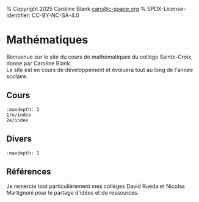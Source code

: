 % Copyright 2025 Caroline Blank <caro@c-space.org>
% SPDX-License-Identifier: CC-BY-NC-SA-4.0

# Mathématiques

Bienvenue sur le site du cours de mathématiques du collège Sainte-Croix, donné
par Caroline Blank.\
Le site est en cours de développement et évoluera tout au long de l'année
scolaire.

## Cours

```{toctree}
:maxdepth: 2
1re/index
2e/index
```

## Divers

```{toctree}
:maxdepth: 1
```

## Références

Je remercie tout particulièrement mes collèges David Rueda et Nicolas Martignoni
pour le partage d'idées et de ressources.
